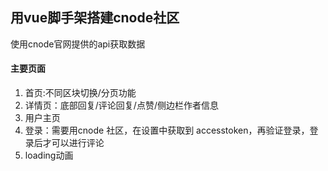 ## 用vue脚手架搭建cnode社区
使用cnode官网提供的api获取数据<br>

#### 主要页面
1. 首页:不同区块切换/分页功能
2. 详情页：底部回复/评论回复/点赞/侧边栏作者信息
3. 用户主页
4. 登录：需要用cnode 社区，在设置中获取到 accesstoken，再验证登录，登录后才可以进行评论
5. loading动画
